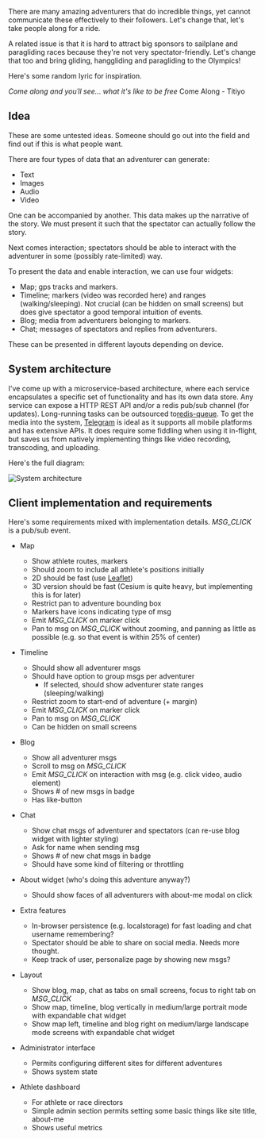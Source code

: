 There are many amazing adventurers that do incredible things, yet cannot communicate these effectively to their followers. Let's change that, let's take people along for a ride.

A related issue is that it is hard to attract big sponsors to sailplane and paragliding races because they're not very spectator-friendly. Let's change that too and bring gliding, hanggliding and paragliding to the Olympics!

Here's some random lyric for inspiration.

*Come along and you´ll see... what it's like to be free* Come Along - Titiyo

## Idea
These are some untested ideas. Someone should go out into the field and find out if this is what people want.

There are four types of data that an adventurer can generate:
- Text
- Images
- Audio
- Video

One can be accompanied by another. This data makes up the narrative of the story. We must present it such that the spectator can actually follow the story.

Next comes interaction; spectators should be able to interact with the adventurer in some (possibly rate-limited) way.

To present the data and enable interaction, we can use four widgets:
- Map; gps tracks and markers.
- Timeline; markers (video was recorded here) and ranges (walking/sleeping). Not crucial (can be hidden on small screens) but does give spectator a good temporal intuition of events.
- Blog; media from adventurers belonging to markers.
- Chat; messages of spectators and replies from adventurers.

These can be presented in different layouts depending on device.

## System architecture
I've come up with a microservice-based architecture, where each service encapsulates a specific set of functionality and has its own data store. Any service can expose a HTTP REST API and/or a redis pub/sub channel (for updates). Long-running tasks can be outsourced to[redis-queue](python-rq.org). To get the media into the system, [Telegram](telegram.org) is ideal as it supports all mobile platforms and has extensive APIs. It does require some fiddling when using it in-flight, but saves us from natively implementing things like video recording, transcoding, and uploading.

Here's the full diagram:

![System architecture](https://raw.githubusercontent.com/The-Fonz/come-along/master/system-diagram.png)

## Client implementation and requirements
Here's some requirements mixed with implementation details. *MSG_CLICK* is a pub/sub event.

- Map
  - Show athlete routes, markers
  - Should zoom to include all athlete's positions initially
  - 2D should be fast (use [Leaflet](leafletjs.com))
  - 3D version should be fast (Cesium is quite heavy, but implementing this is for later)
  - Restrict pan to adventure bounding box
  - Markers have icons indicating type of msg
  - Emit *MSG_CLICK* on marker click
  - Pan to msg on *MSG_CLICK* without zooming, and panning as little as possible (e.g. so that event is within 25% of center)

- Timeline
  - Should show all adventurer msgs
  - Should have option to group msgs per adventurer
    - If selected, should show adventurer state ranges (sleeping/walking)
  - Restrict zoom to start-end of adventure (+ margin)
  - Emit *MSG_CLICK* on marker click
  - Pan to msg on *MSG_CLICK*
  - Can be hidden on small screens

- Blog
  - Show all adventurer msgs
  - Scroll to msg on *MSG_CLICK*
  - Emit *MSG_CLICK* on interaction with msg (e.g. click video, audio element)
  - Shows # of new msgs in badge
  - Has like-button

- Chat
  - Show chat msgs of adventurer and spectators (can re-use blog widget with lighter styling)
  - Ask for name when sending msg
  - Shows # of new chat msgs in badge
  - Should have some kind of filtering or throttling

- About widget (who's doing this adventure anyway?)
  - Should show faces of all adventurers with about-me modal on click

- Extra features
  - In-browser persistence (e.g. localstorage) for fast loading and chat username remembering?
  - Spectator should be able to share on social media. Needs more thought.
  - Keep track of user, personalize page by showing new msgs?

- Layout
  - Show blog, map, chat as tabs on small screens, focus to right tab on *MSG_CLICK* 
  - Show map, timeline, blog vertically in medium/large portrait mode with expandable chat widget
  - Show map left, timeline and blog right on medium/large landscape mode screens with expandable chat widget

- Administrator interface
  - Permits configuring different sites for different adventures
  - Shows system state

- Athlete dashboard
  - For athlete or race directors
  - Simple admin section permits setting some basic things like site title, about-me
  - Shows useful metrics
